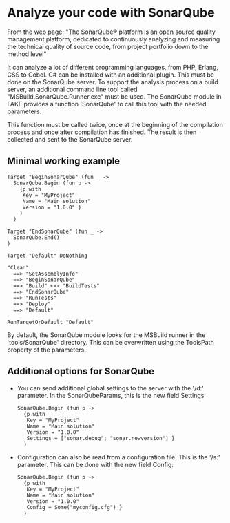 # Analyze your code with SonarQube

From the [web page](http://sonarqube.org):
"The SonarQube® platform is an open source quality management platform, dedicated to continuously analyzing and measuring the technical quality of source code, from project portfolio down to the method level"

It can analyze a lot of different programming languages, from PHP, Erlang, CSS to Cobol. C# can be installed
with an additional plugin. This must be done on the SonarQube server. 
To support the analysis process on a build server, an additional command line tool called "MSBuild.SonarQube.Runner.exe"
must be used. The SonarQube module in FAKE provides a function 'SonarQube' to call this tool with the needed parameters.

This function must be called twice, once at the beginning of the compilation process and once after
compilation has finished. The result is then collected and sent to the SonarQube server.


## Minimal working example

    Target "BeginSonarQube" (fun _ ->
      SonarQube.Begin (fun p ->
        {p with
         Key = "MyProject"
         Name = "Main solution"
         Version = "1.0.0" }
        )
      )

    Target "EndSonarQube" (fun _ ->
      SonarQube.End()
    )

    Target "Default" DoNothing

    "Clean"
      ==> "SetAssemblyInfo"
      ==> "BeginSonarQube"
      ==> "Build" <=> "BuildTests"
      ==> "EndSonarQube"
      ==> "RunTests"
      ==> "Deploy"
      ==> "Default"

    RunTargetOrDefault "Default"

By default, the SonarQube module looks for the MSBuild runner in the 'tools/SonarQube' directory. This can be overwritten using the ToolsPath property of the parameters.

## Additional options for SonarQube

* You can send additional global settings  to the server with the '/d:' parameter.
In the SonarQubeParams, this is the new field Settings:

      SonarQube.Begin (fun p ->
        {p with
         Key = "MyProject"
         Name = "Main solution"
         Version = "1.0.0" 
         Settings = ["sonar.debug"; "sonar.newversion"] }
        )

* Configuration can also be read from a configuration file. This is the '/s:' parameter.
This can be done with the new field Config:

      SonarQube.Begin (fun p ->
        {p with
         Key = "MyProject"
         Name = "Main solution"
         Version = "1.0.0" 
         Config = Some("myconfig.cfg") }
        )

